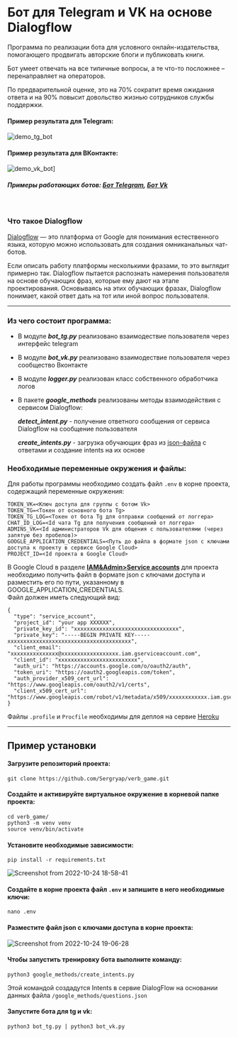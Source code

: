 # Бот для Telegram и VK на основе Dialogflow

Программа по реализации бота для условного онлайн-издательства, помогающего продвигать авторские блоги и публиковать книги.

Бот умеет отвечать на все типичные вопросы, а те что-то посложнее – перенаправляет на операторов.

По предварительной оценке, это на 70% сократит время ожидания ответа и на 90% повысит довольство жизнью сотрудников службы поддержки.

#### Пример результата для Telegram:

![demo_tg_bot](https://user-images.githubusercontent.com/99894266/197346997-9f2121c0-f1b1-4d48-b0c9-8e33fa84c8a1.gif)

#### Пример результата для ВКонтакте:

![demo_vk_bot](https://user-images.githubusercontent.com/99894266/197347013-d05f1e6c-f3c0-41f6-8da6-58387d7c25c1.gif)]

##### Примеры работающих ботов: *[Бот Telegram](https://t.me/sergryapbot)*, *[Бот Vk](https://vk.com/write-216628046)*
<br>

### Что такое Dialogflow

[Dialogflow](https://dialogflow.cloud.google.com) — это платформа от Google для понимания естественного языка, которую можно использовать для создания омниканальных чат-ботов.

Если описать работу платформы несколькими фразами, то это выглядит примерно так. Dialogflow пытается распознать намерения пользователя на основе обучающих фраз, которые ему дают на этапе проектирования. Основываясь на этих обучающих фразах, Dialogflow понимает, какой ответ дать на тот или иной вопрос пользователя.
***
### Из чего состоит программа:

* В модуле ***bot_tg.py*** реализовано взаимодествие пользователя через интерфейс telegram
* В модуле ***bot_vk.py*** реализовано взаимодествие пользователя через сообщество Вконтакте
* В модуле ***logger.py*** реализован класс собственного обработчика логов
* В пакете ***google_methods*** реализованы методы взаимодействия с сервисом Dialogflow:

   ***detect_intent.py*** - получение ответного сообщения от сервиса Dialogflow на сообщение пользователя

   ***create_intents.py*** - загрузка обучающих фраз из [json-файла](https://github.com/Sergryap/verb_game/blob/master/google_methods/questions.json) с ответами и создание intents на их основе
   
### Необходимые переменные окружения и файлы:

Для работы программы необходимо создать файл `.env` в корне проекта, содержащий переменные окружения:
```
TOKEN_VK=<Ключ доступа для группы с ботом Vk>
TOKEN_TG=<Токен от основного бота Tg>
TOKEN_TG_LOG=<Токен от бота Tg для отправки сообщений от логгера>
CHAT_ID_LOG=<Id чата Tg для получения сообщений от логгера>
ADMINS_VK=<Id администраторов Vk для общения с пользователями (через запятую без пробелов)>
GOOGLE_APPLICATION_CREDENTIALS=<Путь до файла в формате json с ключами доступа к проекту в сервисе Google Cloud>
PROJECT_ID=<Id проекта в Google Cloud>
```

В Google Cloud в разделе **[IAM&Admin>Service accounts](https://console.cloud.google.com/iam-admin/serviceaccounts)** для проекта необходимо получить файл в формате json с ключами доступа и разместить его по пути, указанному в GOOGLE_APPLICATION_CREDENTIALS.
<br>Файл должен иметь следующий вид:
```
{
  "type": "service_account",
  "project_id": "your app XXXXXX",
  "private_key_id": "xxxxxxxxxxxxxxxxxxxxxxxxxxxxxxxxx",
  "private_key": "-----BEGIN PRIVATE KEY-----xxxxxxxxxxxxxxxxxxxxxxxxxxxxxxxxxxxxxxx",
  "client_email": "xxxxxxxxxxxxxxx@xxxxxxxxxxxxxxxxxx.iam.gserviceaccount.com",
  "client_id": "xxxxxxxxxxxxxxxxxxxxxxxxx",
  "auth_uri": "https://accounts.google.com/o/oauth2/auth",
  "token_uri": "https://oauth2.googleapis.com/token",
  "auth_provider_x509_cert_url": "https://www.googleapis.com/oauth2/v1/certs",
  "client_x509_cert_url": "https://www.googleapis.com/robot/v1/metadata/x509/xxxxxxxxxxxx.iam.gserviceaccount.com"
}
```
Файлы `.profile` и `Procfile` необходимы для деплоя на сервие [Heroku](https://heroku.com)
***
## Пример установки
#### Загрузите репозиторий проекта:
`git clone https://github.com/Sergryap/verb_game.git`
#### Создайте и активируйте виртуальное окружение в корневой папке проекта:
```
cd verb_game/
python3 -m venv venv
source venv/bin/activate
```
#### Установите необходимые зависимости:
`pip install -r requirements.txt`

![Screenshot from 2022-10-24 18-58-41](https://user-images.githubusercontent.com/99894266/197549304-f233ad0a-7d59-4047-94b9-4106f775d5be.png)
#### Создайте в корне проекта файл `.env` и запишите в него необходимые ключи:
`nano .env`

#### Разместите файл json с ключами доступа в корне проекта:

![Screenshot from 2022-10-24 19-06-28](https://user-images.githubusercontent.com/99894266/197549928-3257a86c-b917-4902-a129-b437c19c6501.png)

#### Чтобы запустить тренировку бота выполните команду:
`python3 google_methods/create_intents.py`

Этой командой создадутся Intents в сервие DialogFlow на основании данных файла `/google_methods/questions.json`

#### Запустите бота для tg и vk:
`python3 bot_tg.py | python3 bot_vk.py`
























